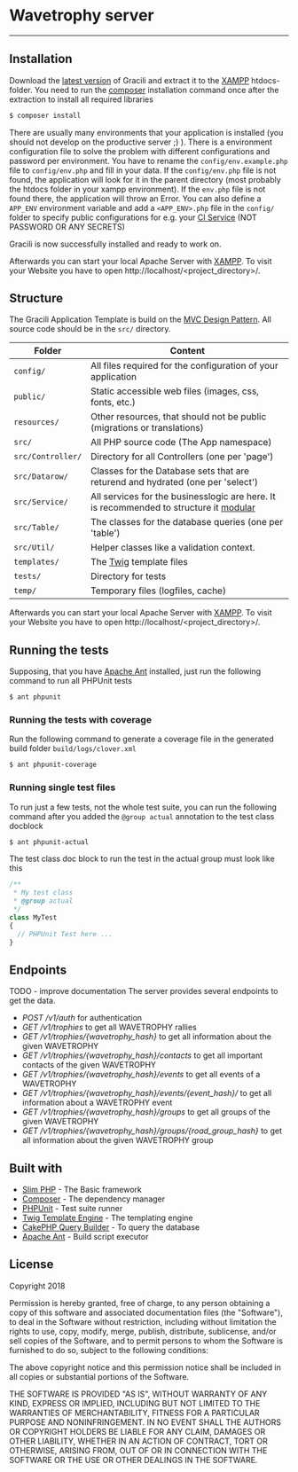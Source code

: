 # Wavetrophy server

----

## Installation

Download the [latest version](https://github.com/D4rkMindz/wavetrophy_server/releases) of Gracili and extract it to the [XAMPP](https://www.apachefriends.org/index.html) htdocs-folder.
You need to run the [composer](https://getcomposer.org) installation command once after the extraction to install all required libraries

```bash
$ composer install
```

There are usually many environments that your application is installed (you should not develop on the productive server ;) ). There is a environment configuration file to solve the problem with different configurations and password per environment.
You have to rename the `config/env.example.php` file to `config/env.php` and  fill in your data.
If the `config/env.php` file is not found, the application will look for it in the parent directory (most probably the htdocs folder in your xampp environment). If the `env.php` file is not found there, the application will throw an Error.
You can also define a `APP_ENV` environment variable and add a `<APP_ENV>.php` file in the `config/` folder to specify public configurations for e.g. your [CI Service](https://en.wikipedia.org/wiki/Continuous_integration) (NOT PASSWORD OR ANY SECRETS)

Gracili is now successfully installed and ready to work on.

Afterwards you can start your local Apache Server with [XAMPP](https://www.apachefriends.org/index.html).
To visit your Website you have to open http://localhost/<project_directory>/.

## Structure

The Gracili Application Template is build on the [MVC Design Pattern](https://de.wikipedia.org/wiki/Model_View_Controller). All source code should be in the `src/` directory.

| Folder            | Content                                                                                                                                |
| ----------------- | -------------------------------------------------------------------------------------------------------------------------------------- |
| `config/`         | All files required for the configuration of your application                                                                           |
| `public/`         | Static accessible web files (images, css, fonts, etc.)                                                                                 |
| `resources/`      | Other resources, that should not be public (migrations or translations)                                                                |
| `src/`            | All PHP source code (The App namespace)                                                                                                |
| `src/Controller/` | Directory for all Controllers (one per 'page')                                                                                         |
| `src/Datarow/`    | Classes for the Database sets that are returend and hydrated (one per 'select')                                                        |
| `src/Service/`    | All services for the businesslogic are here. It is recommended to structure it [modular](https://en.wikipedia.org/wiki/Modular_design) |
| `src/Table/`      | The classes for the database queries (one per 'table')                                                                                 |
| `src/Util/`       | Helper classes like a validation context.                                                                                              |
| `templates/`      | The [Twig](https://twig.symfony.com/) template files                                                                                   |
| `tests/`          | Directory for tests                                                                                                                    |
| `temp/`           | Temporary files (logfiles, cache)                                                                                                      |

Afterwards you can start your local Apache Server with [XAMPP](https://www.apachefriends.org/index.html).
To visit your Website you have to open http://localhost/<project_directory>/.

## Running the tests

Supposing, that you have [Apache Ant](https://ant.apache.org/) installed, just run the following command to run all PHPUnit tests

```bash
$ ant phpunit
```

### Running the tests with coverage

Run the following command to generate a coverage file in the generated build folder `build/logs/clover.xml`

```bash
$ ant phpunit-coverage
```

### Running single test files

To run just a few tests, not the whole test suite, you can run the following command after you added the `@group actual` annotation to the test class docblock

```bash
$ ant phpunit-actual
```

The test class doc block to run the test in the actual group must look like this

```php
/**
 * My test class
 * @group actual
 */
class MyTest
{
  // PHPUnit Test here ...
}
```

## Endpoints

TODO - improve documentation
The server provides several endpoints to get the data.

- *POST /v1/auth* for authentication
- *GET /v1/trophies* to get all WAVETROPHY rallies
- *GET /v1/trophies/{wavetrophy_hash}* to get all information about the given WAVETROPHY
- *GET /v1/trophies/{wavetrophy_hash}/contacts* to get all important contacts of the given WAVETROPHY
- *GET /v1/trophies/{wavetrophy_hash}/events* to get all events of a WAVETROPHY
- *GET /v1/trophies/{wavetrophy_hash}/events/{event_hash}/* to get all information about a WAVETROPHY event
- *GET /v1/trophies/{wavetrophy_hash}/groups* to get all groups of the given WAVETROPHY
- *GET /v1/trophies/{wavetrophy_hash}/groups/{road_group_hash}* to get all information about the given WAVETROPHY group


## Built with

  * [Slim PHP](https://slimframework.com) - The Basic framework
  * [Composer](https://getcomposer.org) - The dependency manager
  * [PHPUnit](https://phpunit.de/) - Test suite runner
  * [Twig Template Engine](https://twig.symfony.com/) - The templating engine
  * [CakePHP Query Builder](https://book.cakephp.org/3.0/en/orm/query-builder.html) - To query the database
  * [Apache Ant](https://ant.apache.org) - Build script executor

## License

Copyright 2018

Permission is hereby granted, free of charge, to any person obtaining a copy of this software and associated documentation files (the "Software"), to deal in the Software without restriction, including without limitation the rights to use, copy, modify, merge, publish, distribute, sublicense, and/or sell copies of the Software, and to permit persons to whom the Software is furnished to do so, subject to the following conditions:

The above copyright notice and this permission notice shall be included in all copies or substantial portions of the Software.

THE SOFTWARE IS PROVIDED "AS IS", WITHOUT WARRANTY OF ANY KIND, EXPRESS OR IMPLIED, INCLUDING BUT NOT LIMITED TO THE WARRANTIES OF MERCHANTABILITY, FITNESS FOR A PARTICULAR PURPOSE AND NONINFRINGEMENT. IN NO EVENT SHALL THE AUTHORS OR COPYRIGHT HOLDERS BE LIABLE FOR ANY CLAIM, DAMAGES OR OTHER LIABILITY, WHETHER IN AN ACTION OF CONTRACT, TORT OR OTHERWISE, ARISING FROM, OUT OF OR IN CONNECTION WITH THE SOFTWARE OR THE USE OR OTHER DEALINGS IN THE SOFTWARE.
